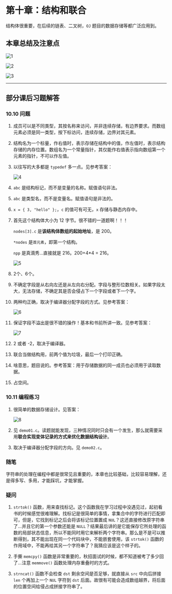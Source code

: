 # 第十章：结构和联合

结构体很重要，在后续的链表、二叉树，`OJ` 题目的数据存储等都广泛应用到。

## 本章总结及注意点

![1](https://raw.githubusercontent.com/Y-puyu/picture/main/images/20201225144726.png)

![2](https://raw.githubusercontent.com/Y-puyu/picture/main/images/20201225145140.png)

![3](https://raw.githubusercontent.com/Y-puyu/picture/main/images/20201225145244.png)

---

## 部分课后习题解答

### 10.10 问题

1. 成员可以是不同类型，其按名称来访问，并非连续存储，有边界要求。而数组元素必须是同一类型，按下标访问，连续存储，边界对其元素。

2. 结构名为一个标量，作右值时，表示存储在结构中的值，作左值时，表示结构存储的内存位置。数组名为一个常量指针，其仅能作右值表示指向数组第一个元素的指针，不可以作左值。

3. 以往写的大多都是 `typedef` 多一点。见参考答案：

    ![4](https://raw.githubusercontent.com/Y-puyu/picture/main/images/20201225150617.png)

4. `abc` 是结构标记，而不是变量的名称。赋值语句非法。

5. `abc` 是类型名，而不是变量名。赋值语句是非法的。

6. `x = { 3, "hello" };`，`c` 的值可有可无，`x` 存储与静态内存中。

7. 首先这个结构体大小为 12 字节。很不错的一道题啊！！！

   `nodes[3].c` 是**该结构体数组的起始地址**，是 200。

    `*nodes` 是`首元素`，即第一个结构。

    `npp` 是真滴秀...直接就是 216。200+4*4 = 216。

    ![5](https://raw.githubusercontent.com/Y-puyu/picture/main/images/20201225151938.png)

8. 2个、6个。

9. 不确定字段是从右向左还是从左向右分配。字段与整形位数相关。如果字段太大，无法存储，不确定其是否会侵占下一个字段或者下一个字。

10. 两种均正确，取决于编译器分配字段的方式。见参考答案：

    ![6](https://raw.githubusercontent.com/Y-puyu/picture/main/images/20201225152523.png)

11. 保证字段不溢出是很不错的操作！基本和书前所讲一致。见参考答案：

    ![7](https://raw.githubusercontent.com/Y-puyu/picture/main/images/20201225152659.png)

12. 2 或者 -2，取决于编译器。

13. 联合当做结构用，前两个值为垃圾，最后一个打印正确。

14. 啥意思，题目说的。参考答案：用于存储数据的同一成员也必须用于读取数据。

15. 占空间。

### 10.11 编程练习

1. 很简单的数据存储设计。见答案：

    ![8](https://raw.githubusercontent.com/Y-puyu/picture/main/images/20201225154054.png)

2. 见 `demo01.c`。读题就能发现，三种情况同时只会有一个发生，那么就需要采用**联合实现变体记录的方式来优化数据结构设计**。

3. 取决于编译器分配字段的方向。见 `demo02.c`。

### 随笔

字符串的处理在编程中都是很常见且重要的，本章也比较基础，比较容易理解，还是得多写、多用，才能踩坑，才能掌握。

### 疑问

1. `strtok()` 函数，用来查找标记。这个函数我在学习过程中没遇见过，起初看书的时候感觉很难理解。找标记是很简单的事情，拿集合中的字符进行匹配即可，但是，它找到标记之后会将该标记位置置成 `NUL`？这还直接修改原字符串了...并且它的第一个参数还能是 `NULL`？结果最后讲的是它能保存它所处理的函数的局部状态信息，所以不能同时用它来解析两个字符串。那么是不是可以推断得到，其不能出现在同一个代码块中，不能嵌套使用，该 `strtok()` 函数的作用域中，不能再给其另一个字符串了？我猜应该是这个样子的。

2. 手撕 `memcpy()` 函数是非常重要的，秋招面试的时候，都不知道被考了多少回了...注意 `memmove()` 函数处理内存重叠时的方式。

3. `strncat()` 函数不会检查 `dst` 剩余空间是否足够，就直接从 `src` 中向后拼接 `len` 个再加上一个 `NUL` 字符到 `dst` 后面。故很有可能会造成数组越界，将后面的位置空间给侵占成拼接字符串了。
